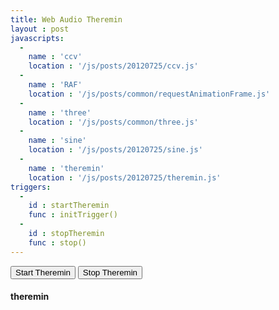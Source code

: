 ```yaml
---
title: Web Audio Theremin
layout : post
javascripts: 
  -  
    name : 'ccv'
    location : '/js/posts/20120725/ccv.js'
  - 
    name : 'RAF'
    location : '/js/posts/common/requestAnimationFrame.js'
  - 
    name : 'three'
    location : '/js/posts/common/three.js'
  -
    name : 'sine'
    location : '/js/posts/20120725/sine.js'  
  -
    name : 'theremin'
    location : '/js/posts/20120725/theremin.js'
triggers:
  -
    id : startTheremin
    func : initTrigger()
  -
    id : stopTheremin
    func : stop()
---
```



<button id="startTheremin">Start Theremin</button>
<button id="stopTheremin">Stop Theremin</button>
<h4 style="margin-bottom:-2em;"> theremin </h4>
<video id="input" autoplay="autoplay" controls="false" style="display: none;"></video>
<canvas id="output" height="110" width="150"></canvas>